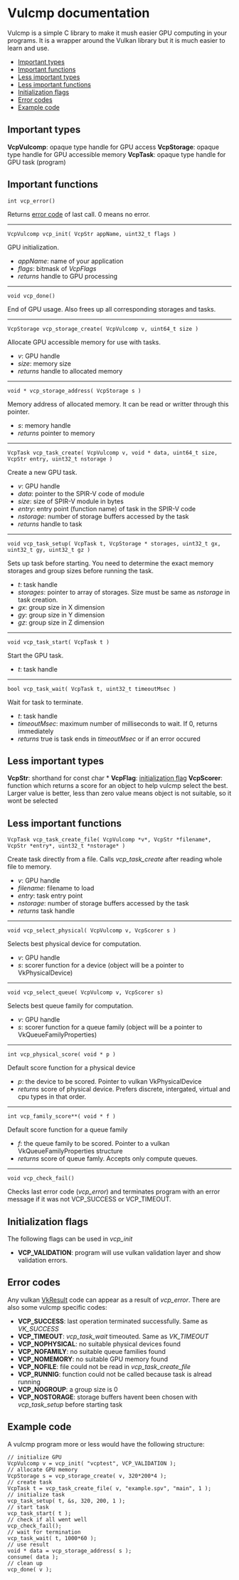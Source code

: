 # Vulcmp documentation

Vulcmp is a simple C library to make it mush easier GPU computing in your programs. 
It is a wrapper around the Vulkan library but it is much easier to learn and use.

* [Important types](#important-types)
* [Important functions](#important-functions)
* [Less important types](#less-important-types)
* [Less important functions](#less-important-functions)
* [Initialization flags](#initialization-flags)
* [Error codes](#error-codes)
* [Example code](#example-code)

## Important types

**VcpVulcomp**: opaque type handle for GPU access
**VcpStorage**: opaque type handle for GPU accessible memory
**VcpTask**: opaque type handle for GPU task (program)

## Important functions

    int vcp_error()
Returns [error code](#error-codes) of last call. 0 means no error.

---
    VcpVulcomp vcp_init( VcpStr appName, uint32_t flags )
GPU initialization.
- *appName*: name of your application
- *flags*: bitmask of *VcpFlags*
- *returns* handle to GPU processing

---
    void vcp_done()
End of GPU usage. Also frees up all corresponding storages and tasks.

---
    VcpStorage vcp_storage_create( VcpVulcomp v, uint64_t size )
Allocate GPU accessible memory for use with tasks.
- *v*: GPU handle
- *size*: memory size
- *returns* handle to allocated memory

---
    void * vcp_storage_address( VcpStorage s )
Memory address of allocated memory. It can be read or writter through this pointer.
- *s*: memory handle
- *returns* pointer to memory

---
    VcpTask vcp_task_create( VcpVulcomp v, void * data, uint64_t size, VcpStr entry, uint32_t nstorage )
Create a new GPU task.
- *v*: GPU handle
- *data*: pointer to the SPIR-V code of module
- *size*: size of SPIR-V module in bytes
- *entry*: entry point (function name) of task in the SPIR-V code
- *nstorage*: number of storage buffers accessed by the task
- *returns* handle to task

---
    void vcp_task_setup( VcpTask t, VcpStorage * storages, uint32_t gx, uint32_t gy, uint32_t gz )
Sets up task before starting. You need to determine the exact memory storages and group sizes before running the task.
- *t*: task handle
- *storages*: pointer to array of storages. Size must be same as *nstorage* in task creation.
- *gx*: group size in X dimension
- *gy*: group size in Y dimension
- *gz*: group size in Z dimension

---
    void vcp_task_start( VcpTask t )
Start the GPU task.
- *t*: task handle

---
    bool vcp_task_wait( VcpTask t, uint32_t timeoutMsec )
Wait for task to terminate.
- *t*: task handle
- *timeoutMsec*: maximum number of milliseconds to wait. If 0, returns immediately
- *returns* true is task ends in *timeoutMsec* or if an error occured

## Less important types

**VcpStr**: shorthand for const char *
**VcpFlag**: [initialization flag](#initialization-flags)
**VcpScorer**: function which returns a score for an object to help vulcmp select the best. 
Larger value is better, less than zero value means object is not suitable, so it wont be selected

## Less important functions

    VcpTask vcp_task_create_file( VcpVulcomp *v*, VcpStr *filename*, VcpStr *entry*, uint32_t *nstorage* )
Create task directly from a file. Calls *vcp_task_create* after reading whole file to memory.
- *v*: GPU handle
- *filename*: filename to load
- *entry*: task entry point
- *nstorage*: number of storage buffers accessed by the task
- *returns* task handle

---
    void vcp_select_physical( VcpVulcomp v, VcpScorer s )
Selects best physical device for computation.
- *v*: GPU handle
- *s*: scorer function for a device (object will be a pointer to VkPhysicalDevice)

---
    void vcp_select_queue( VcpVulcomp v, VcpScorer s)
Selects best queue family for computation.
- *v*: GPU handle
- *s*: scorer function for a queue family (object will be a pointer to VkQueueFamilyProperties)

---
    int vcp_physical_score( void * p )
Default score function for a physical device
- *p*: the device to be scored. Pointer to vulkan VkPhysicalDevice
- *returns* score of physical device. Prefers discrete, intergated, virtual and cpu types in that order.

---
    int vcp_family_score**( void * f )
Default score function for a queue family
- *f*: the queue family to be scored. Pointer to a vulkan VkQueueFamilyProperties structure
- *returns* score of queue famly. Accepts only compute queues.

---
    void vcp_check_fail()
Checks last error code (*vcp_error*) and terminates program with an error message if it was not VCP_SUCCESS or VCP_TIMEOUT.

## Initialization flags

The following flags can be used in *vcp_init*

- **VCP_VALIDATION**: program will use vulkan validation layer and show validation errors.

## Error codes

Any vulkan [VkResult](https://registry.khronos.org/vulkan/specs/1.3-extensions/man/html/VkResult.html) code can appear as a result of *vcp_error*. There are also some vulcmp specific codes:

- **VCP_SUCCESS**: last operation terminated successfully. Same as *VK_SUCCESS*
- **VCP_TIMEOUT**: *vcp_task_wait* timeouted. Same as *VK_TIMEOUT*
- **VCP_NOPHYSICAL**: no suitable physical devices found
- **VCP_NOFAMILY**: no suitable queue families found
- **VCP_NOMEMORY**: no suitable GPU memory found
- **VCP_NOFILE**: file could not be read in *vcp_task_create_file*
- **VCP_RUNNIG**: function could not be called because task is alread running
- **VCP_NOGROUP**: a group size is 0
- **VCP_NOSTORAGE**: storage buffers havent been chosen with *vcp_task_setup* before starting task

## Example code
   
A vulcmp program more or less would have the following structure:

    // initialize GPU
    VcpVulcomp v = vcp_init( "vcptest", VCP_VALIDATION );
    // allocate GPU memory
    VcpStorage s = vcp_storage_create( v, 320*200*4 );
    // create task
    VcpTask t = vcp_task_create_file( v, "example.spv", "main", 1 );
    // initialize task
    vcp_task_setup( t, &s, 320, 200, 1 );
    // start task
    vcp_task_start( t );
    // check if all went well
    vcp_check_fail();
    // wait for termination
    vcp_task_wait( t, 1000*60 );
    // use result
    void * data = vcp_storage_address( s );
    consume( data );
    // clean up
    vcp_done( v );
    
